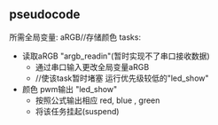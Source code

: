 ## pseudocode
所需全局变量: aRGB//存储颜色
tasks: 
+ 读取aRGB "argb_readin"(暂时实现不了串口接收数据)
    + 通过串口输入更改全局变量aRGB
    + //使该task暂时堵塞 运行优先级较低的"led_show"
+ 颜色 pwm输出 "led_show" 
    + 按照公式输出相应 red, blue , green
    + 将该任务挂起(suspend)